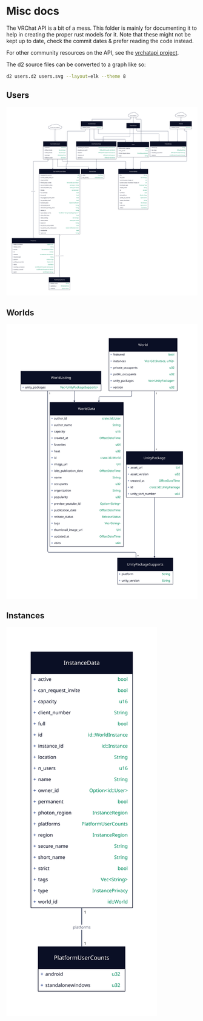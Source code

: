 # Misc docs

The VRChat API is a bit of a mess.
This folder is mainly for documenting it to help in creating the proper rust models for it.
Note that these might not be kept up to date, check the commit dates & prefer reading the code instead.

For other community resources on the API, see the [vrchatapi project](https://vrchatapi.github.io/docs/api/).

The d2 source files can be converted to a graph like so:

```sh
d2 users.d2 users.svg --layout=elk --theme 8
```

## Users

![Graph](./users.svg)

## Worlds

![Graph](./worlds.svg)

## Instances

![Graph](./instances.svg)
